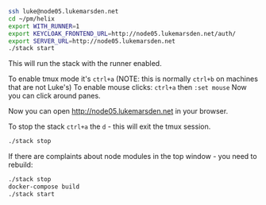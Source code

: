 ```bash
ssh luke@node05.lukemarsden.net
cd ~/pm/helix
export WITH_RUNNER=1
export KEYCLOAK_FRONTEND_URL=http://node05.lukemarsden.net/auth/
export SERVER_URL=http://node05.lukemarsden.net
./stack start
```

This will run the stack with the runner enabled.

To enable tmux mode it's `ctrl+a` (NOTE: this is normally `ctrl+b` on machines that are not Luke's)
To enable mouse clicks: `ctrl+a` then `:set mouse`
Now you can click around panes.

Now you can open http://node05.lukemarsden.net in your browser.

To stop the stack `ctrl+a` the `d` - this will exit the tmux session.

```bash
./stack stop
```

If there are complaints about node modules in the top window - you need to rebuild:

```bash
./stack stop
docker-compose build
./stack start
```